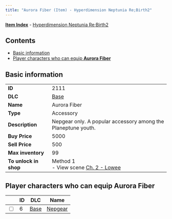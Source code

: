 ```yaml
---
title: "Aurora Fiber (Item) - Hyperdimension Neptunia Re;Birth2"
---
```


[**Item Index**](/neptunia/rb2/item/index.html) - [Hyperdimension Neptunia Re;Birth2](/neptunia/rb2)

## Contents

- [Basic information](#basic-information)
- [Player characters who can equip **Aurora Fiber**](#player-characters-who-can-equip-aurora-fiber)

## Basic information

|   |   |
| -- | -- |
| **ID** | 2111 |
| **DLC** | [Base](/neptunia/rb2/dlc/0-base.html) |
| **Name** | Aurora Fiber |
| **Type** | Accessory |
| **Description** | Nepgear only. A popular accessory among the Planeptune youth. |
| **Buy Price** | 5000 |
| **Sell Price** | 500 |
| **Max inventory** | 99 |
| **To unlock in shop** | Method 1<br />- View scene [Ch. 2 - Lowee](/neptunia/rb2/scene/0-151-ch-2-lowee.html) |

## Player characters who can equip **Aurora Fiber**

|    | ID | DLC | Name |
| -- | -- | --- | ---- |
| <input type="checkbox" id="rb2-player-0-6" class="trackbox" /> | 6 | [Base](/neptunia/rb2/dlc/0-base.html) | [Nepgear](/neptunia/rb2/player/0-6-nepgear.html) |